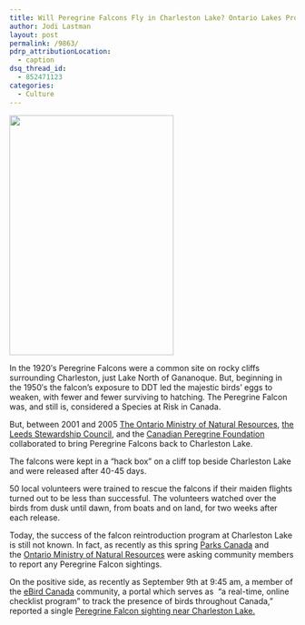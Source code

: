 ```yaml
---
title: Will Peregrine Falcons Fly in Charleston Lake? Ontario Lakes Project
author: Jodi Lastman
layout: post
permalink: /9863/
pdrp_attributionLocation:
  - caption
dsq_thread_id:
  - 852471123
categories:
  - Culture
---
```

<img class="aligncenter size-full wp-image-9884" title="Charleston Lake" src="http://hypenotic.com/wordpress/wp-content/uploads/2012/09/CharlestonLake_v2.png" alt="" width="289" height="422" />

In the 1920&#8242;s Peregrine Falcons were a common site on rocky cliffs surrounding Charleston, just Lake North of Gananoque. But, beginning in the 1950&#8242;s the falcon&#8217;s exposure to DDT led the majestic birds&#8217; eggs to weaken, with fewer and fewer surviving to hatching. The Peregrine Falcon was, and still is, considered a Species at Risk in Canada.

But, between 2001 and 2005 [The Ontario Ministry of Natural Resources,][1] [the Leeds Stewardship Council,][2] and the [Canadian Peregrine Foundation][3] collaborated to bring Peregrine Falcons back to Charleston Lake.

The falcons were kept in a &#8220;hack box&#8221; on a cliff top beside Charleston Lake and were released after 40-45 days.

50 local volunteers were trained to rescue the falcons if their maiden flights turned out to be less than successful. The volunteers watched over the birds from dusk until dawn, from boats and on land, for two weeks after each release.

Today, the success of the falcon reintroduction program at Charleston Lake is still not known. In fact, as recently as this spring [Parks Canada][4] and the [Ontario Ministry of Natural Resources][1] were asking community members to report any Peregrine Falcon sightings.

On the positive side, as recently as September 9th at 9:45 am, a member of the [eBird Canada][5] community, a portal which serves as  &#8220;a real-time, online checklist program&#8221; to track the presence of birds throughout Canada,&#8221; reported a single [Peregrine Falcon sighting near Charleston Lake.][6]

&nbsp;

 [1]: http://www.mnr.gov.on.ca/en/
 [2]: http://www.lgstewardship.ca/
 [3]: http://www.peregrine-foundation.ca/
 [4]: http://www.pc.gc.ca/
 [5]: http://ebird.org/content/canada/about
 [6]: http://ebird.ca/sightings.jsp?country=CA&back=28